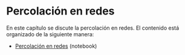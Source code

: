 # Percolación en redes

En este capítulo se discute la percolación en redes. El contenido está organizado de la siguiente manera:

- [Percolación en redes](percolacion_sin_respuestas.ipynb) (notebook)